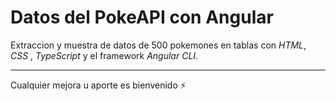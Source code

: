 # Datos del PokeAPI con Angular

Extraccion y muestra de datos de 500 pokemones en tablas con *HTML*, *CSS* , *TypeScript* y el framework *Angular CLI*. 

---

Cualquier mejora u aporte es bienvenido ⚡
